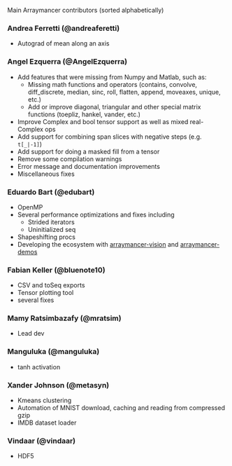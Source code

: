 Main Arraymancer contributors (sorted alphabetically)

### Andrea Ferretti (@andreaferetti)
  - Autograd of mean along an axis

### Angel Ezquerra (@AngelEzquerra)
  - Add features that were missing from Numpy and Matlab, such as:
    - Missing math functions and operators (contains, convolve, diff_discrete, median, sinc, roll, flatten, append, moveaxes, unique, etc.)
    - Add or improve diagonal, triangular and other special matrix functions (toepliz, hankel, vander, etc.)
  - Improve Complex and bool tensor support as well as mixed real-Complex ops
  - Add support for combining span slices with negative steps (e.g. `t[_|-1]`)
  - Add support for doing a masked fill from a tensor
  - Remove some compilation warnings
  - Error message and documentation improvements
  - Miscellaneous fixes

### Eduardo Bart (@edubart)
  - OpenMP
  - Several performance optimizations and fixes including
    - Strided iterators
    - Uninitialized seq
  - Shapeshifting procs
  - Developing the ecosystem with [arraymancer-vision](https://github.com/edubart/arraymancer-vision) and [arraymancer-demos](https://github.com/edubart/arraymancer-demos)

### Fabian Keller (@bluenote10)
  - CSV and toSeq exports
  - Tensor plotting tool
  - several fixes

### Mamy Ratsimbazafy (@mratsim)
  - Lead dev

### Manguluka (@manguluka)
  - tanh activation

### Xander Johnson (@metasyn)
  - Kmeans clustering
  - Automation of MNIST download, caching and reading from compressed gzip
  - IMDB dataset loader

### Vindaar (@vindaar)
  - HDF5
